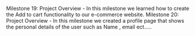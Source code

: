 Milestone 19: Project Overview -
In this milestone we learned how to create the Add to cart functionality to our e-commerce website.
Milestone 20: Project Overview -
In this milestone we created a profile page that shows the personal details of the user such as Name , email ect.....
